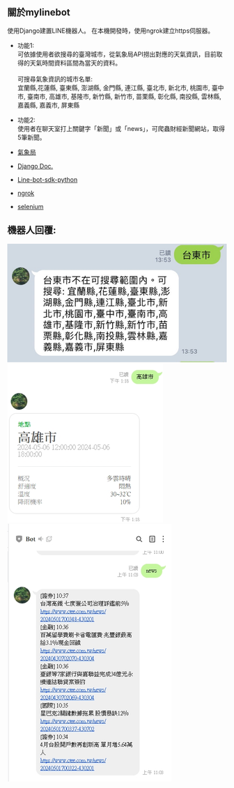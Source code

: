 ## 關於mylinebot

使用Django建置LINE機器人。
在本機開發時，使用ngrok建立https伺服器。

- 功能1:<br>
可依據使用者欲搜尋的臺灣城市，從氣象局API撈出對應的天氣資訊，目前取得的天氣時間資料區間為當天的資料。<br>
   <br>
  可搜尋氣象資訊的城市名單:<br>
   宜蘭縣,花蓮縣, 臺東縣, 澎湖縣, 金門縣, 連江縣, 臺北市, 新北市, 桃園市, 臺中市, 臺南市, 高雄市, 基隆市, 新竹縣, 新竹市, 苗栗縣, 彰化縣, 南投縣, 雲林縣, 嘉義縣, 嘉義市, 屏東縣

- 功能2:<br>
使用者在聊天室打上關鍵字「新聞」或「news」，可爬蟲財經新聞網站，取得5筆新聞。



- [氣象局](https://opendata.cwa.gov.tw/dist/opendata-swagger.html) <br>
- [Django Doc.](https://docs.djangoproject.com/en/5.0/) <br>
- [Line-bot-sdk-python](https://line-bot-sdk-python.readthedocs.io/en/stable/index.html) <br>
- [ngrok](https://ngrok.com/)
- [selenium](https://github.com/seleniumhq/selenium)

## 機器人回覆:
![image](https://github.com/clingoram/mylinebot/blob/master/images/S__34291716.jpg "氣象訊息回覆 - 不在可查詢範圍內")
![image](https://github.com/clingoram/mylinebot/blob/master/images/weather.jpg "氣象查詢地區回覆")
![image](https://github.com/clingoram/mylinebot/blob/master/images/crawler_reply.jpg "新聞爬蟲")
